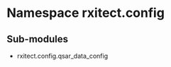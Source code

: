 Namespace rxitect.config
========================

Sub-modules
-----------
* rxitect.config.qsar_data_config